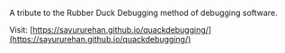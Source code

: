 A tribute to the Rubber Duck Debugging method of debugging software.

Visit: [https://sayururehan.github.io/quackdebugging/](https://sayururehan.github.io/quackdebugging/)
